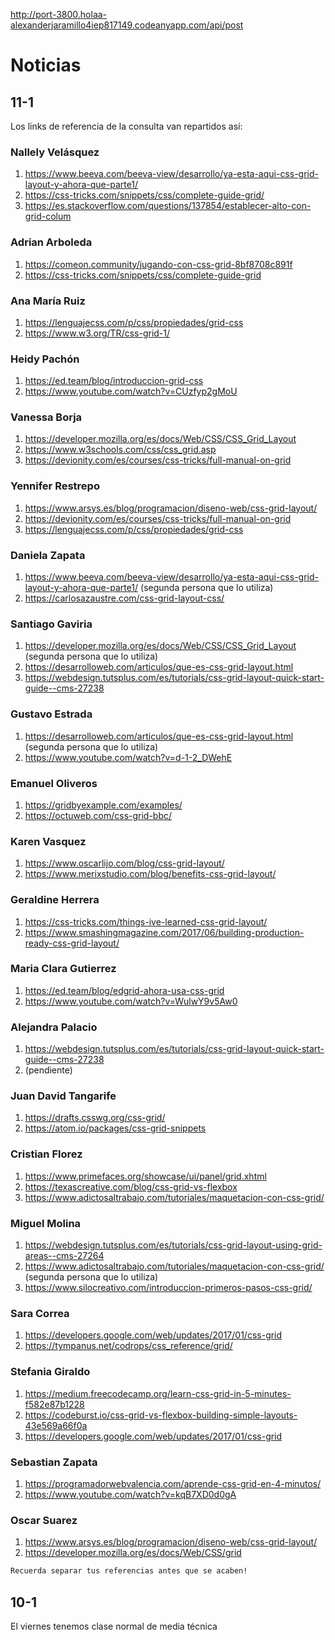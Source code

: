 http://port-3800.holaa-alexanderjaramillo4iep817149.codeanyapp.com/api/post
# Noticias


## 11-1

Los links de referencia de la consulta van repartidos así:

### Nallely Velásquez

1. https://www.beeva.com/beeva-view/desarrollo/ya-esta-aqui-css-grid-layout-y-ahora-que-parte1/
2. https://css-tricks.com/snippets/css/complete-guide-grid/
3. https://es.stackoverflow.com/questions/137854/establecer-alto-con-grid-colum

### Adrian Arboleda

1. https://comeon.community/jugando-con-css-grid-8bf8708c891f
2. https://css-tricks.com/snippets/css/complete-guide-grid

### Ana María Ruiz

1. https://lenguajecss.com/p/css/propiedades/grid-css
2. https://www.w3.org/TR/css-grid-1/

### Heidy Pachón

1. https://ed.team/blog/introduccion-grid-css
2. https://www.youtube.com/watch?v=CUzfyp2gMoU

### Vanessa Borja

1. https://developer.mozilla.org/es/docs/Web/CSS/CSS_Grid_Layout
2. https://www.w3schools.com/css/css_grid.asp
3. https://devionity.com/es/courses/css-tricks/full-manual-on-grid

### Yennifer Restrepo

1. https://www.arsys.es/blog/programacion/diseno-web/css-grid-layout/
2. https://devionity.com/es/courses/css-tricks/full-manual-on-grid
3. https://lenguajecss.com/p/css/propiedades/grid-css

### Daniela Zapata

1. https://www.beeva.com/beeva-view/desarrollo/ya-esta-aqui-css-grid-layout-y-ahora-que-parte1/ (segunda persona que lo utiliza)
2. https://carlosazaustre.com/css-grid-layout-css/

### Santiago Gaviria

1. https://developer.mozilla.org/es/docs/Web/CSS/CSS_Grid_Layout (segunda persona que lo utiliza)
2. https://desarrolloweb.com/articulos/que-es-css-grid-layout.html
3. https://webdesign.tutsplus.com/es/tutorials/css-grid-layout-quick-start-guide--cms-27238

### Gustavo Estrada

1. https://desarrolloweb.com/articulos/que-es-css-grid-layout.html (segunda persona que lo utiliza)
2. https://www.youtube.com/watch?v=d-1-2_DWehE

### Emanuel Oliveros

1. https://gridbyexample.com/examples/
2. https://octuweb.com/css-grid-bbc/

### Karen Vasquez

1. https://www.oscarlijo.com/blog/css-grid-layout/
2. https://www.merixstudio.com/blog/benefits-css-grid-layout/

### Geraldine Herrera

1. https://css-tricks.com/things-ive-learned-css-grid-layout/
2. https://www.smashingmagazine.com/2017/06/building-production-ready-css-grid-layout/

### Maria Clara Gutierrez

1. https://ed.team/blog/edgrid-ahora-usa-css-grid
2. https://www.youtube.com/watch?v=WulwY9v5Aw0

### Alejandra Palacio

1. https://webdesign.tutsplus.com/es/tutorials/css-grid-layout-quick-start-guide--cms-27238
2. (pendiente)

### Juan David Tangarife

1. https://drafts.csswg.org/css-grid/
2. https://atom.io/packages/css-grid-snippets

### Cristian Florez

1. https://www.primefaces.org/showcase/ui/panel/grid.xhtml
2. https://texascreative.com/blog/css-grid-vs-flexbox
3. https://www.adictosaltrabajo.com/tutoriales/maquetacion-con-css-grid/

### Miguel Molina

1. https://webdesign.tutsplus.com/es/tutorials/css-grid-layout-using-grid-areas--cms-27264
2. https://www.adictosaltrabajo.com/tutoriales/maquetacion-con-css-grid/ (segunda persona que lo utiliza)
3. https://www.silocreativo.com/introduccion-primeros-pasos-css-grid/

### Sara Correa

1. https://developers.google.com/web/updates/2017/01/css-grid
2. https://tympanus.net/codrops/css_reference/grid/

### Stefania Giraldo

1. https://medium.freecodecamp.org/learn-css-grid-in-5-minutes-f582e87b1228
2. https://codeburst.io/css-grid-vs-flexbox-building-simple-layouts-43e569a66f0a
3. https://developers.google.com/web/updates/2017/01/css-grid

### Sebastian Zapata

1. https://programadorwebvalencia.com/aprende-css-grid-en-4-minutos/
2. https://www.youtube.com/watch?v=kqB7XD0d0gA

### Oscar Suarez
 
1. https://www.arsys.es/blog/programacion/diseno-web/css-grid-layout/ 
2. https://developer.mozilla.org/es/docs/Web/CSS/grid


```markdown
Recuerda separar tus referencias antes que se acaben!
```

## 10-1

El viernes tenemos clase normal de media técnica
